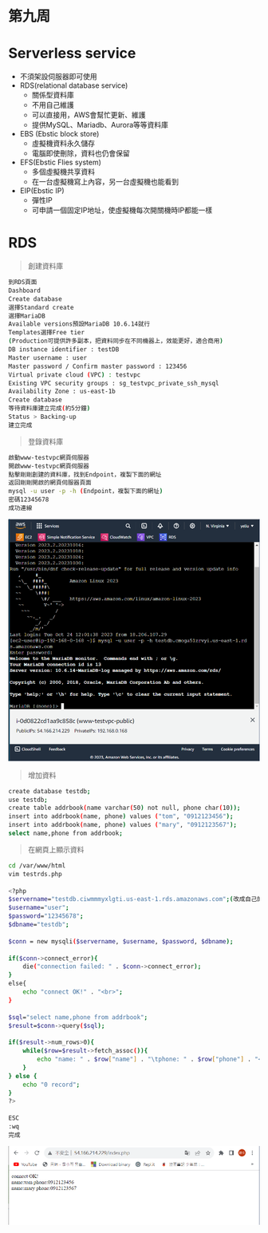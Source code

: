 # 第九周
# Serverless service
* 不須架設伺服器即可使用
* RDS(relational database service)
  * 關係型資料庫
  * 不用自己維護
  * 可以直接用，AWS會幫忙更新、維護
  * 提供MySQL、Mariadb、Aurora等等資料庫
* EBS (Ebstic block store)
  * 虛擬機資料永久儲存
  * 電腦即使刪除，資料也仍會保留
* EFS(Ebstic Flies system)
  * 多個虛擬機共享資料
  * 在一台虛擬機寫上內容，另一台虛擬機也能看到
* EIP(Ebstic IP)
  * 彈性IP
  * 可申請一個固定IP地址，使虛擬機每次開關機時IP都能一樣
# RDS
> 創建資料庫
```sh
到RDS頁面
Dashboard
Create database
選擇Standard create
選擇MariaDB
Available versions預設MariaDB 10.6.14就行
Templates選擇Free tier
(Production可提供許多副本，把資料同步在不同機器上，效能更好，適合商用)
DB instance identifier : testDB
Master username : user
Master password / Confirm master password : 123456
Virtual private cloud (VPC) : testvpc
Existing VPC security groups : sg_testvpc_private_ssh_mysql
Availability Zone : us-east-1b
Create database
等待資料庫建立完成(約5分鐘)
Status > Backing-up
建立完成
```
> 登錄資料庫
```sh
啟動www-testvpc網頁伺服器
開啟www-testvpc網頁伺服器
點擊剛剛創建的資料庫，找到Endpoint，複製下面的網址
返回剛剛開啟的網頁伺服器頁面
mysql -u user -p -h (Endpoint，複製下面的網址)
密碼12345678
成功連線
```
<img src="../pic/1114.png">
 
> 增加資料
```sh
create database testdb;
use testdb;
create table addrbook(name varchar(50) not null, phone char(10));
insert into addrbook(name, phone) values ("tom", "0912123456");
insert into addrbook(name, phone) values ("mary", "0912123567");
select name,phone from addrbook;
```
> 在網頁上顯示資料
```sh
cd /var/www/html
vim testrds.php

<?php
$servername="testdb.ciwmmmyxlgti.us-east-1.rds.amazonaws.com";(改成自己的網址)
$username="user";    
$password="12345678";
$dbname="testdb";

$conn = new mysqli($servername, $username, $password, $dbname);

if($conn->connect_error){
    die("connection failed: " . $conn->connect_error);
}
else{
    echo "connect OK!" . "<br>";
}

$sql="select name,phone from addrbook";
$result=$conn->query($sql);

if($result->num_rows>0){
    while($row=$result->fetch_assoc()){
        echo "name: " . $row["name"] . "\tphone: " . $row["phone"] . "<br>";
    }
} else {
    echo "0 record";
}
?>

ESC
:wq
完成
```
<img src="../pic/1114-1.png">
